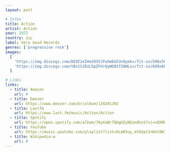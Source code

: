 ```yaml
---
layout: post

# Infos
title: Action
artist: Action
year: 1972
country: 🇩🇪
label: Very Good Records
genres: ['progressive rock']
images:
  [
    'https://img.discogs.com/DE9I2eIHoS6VSlPuGmEm53nQymk=/fit-in/506x506/filters:strip_icc():format(jpeg):mode_rgb():quality(90)/discogs-images/R-1848647-1247606937.jpeg.jpg',
    'https://img.discogs.com/tBx1SJEUL5pZhVrQyWD8Sf28WLs=/fit-in/600x607/filters:strip_icc():format(jpeg):mode_rgb():quality(90)/discogs-images/R-1848647-1574102231-2975.jpeg.jpg',
  ]

# Links
links:
  - title: Amazon
    url: #
  - title: Deezer
    url: https://www.deezer.com/br/album/134201392
  - title: Lastfm
    url: https://www.last.fm/music/Action/Action
  - title: Spotify
    url: https://open.spotify.com/album/70yXaBr7QAgUZyNEon8VvS?si=xOXRB-vnS82VDgqsvC651Q
  - title: YouTube
    url: https://music.youtube.com/playlist?list=OLAK5uy_mlKVpt2nHzC8W7ZRTD4ucRIBTElfmgF-c
  - title: Wikipedia-w
    url: #
---
```


